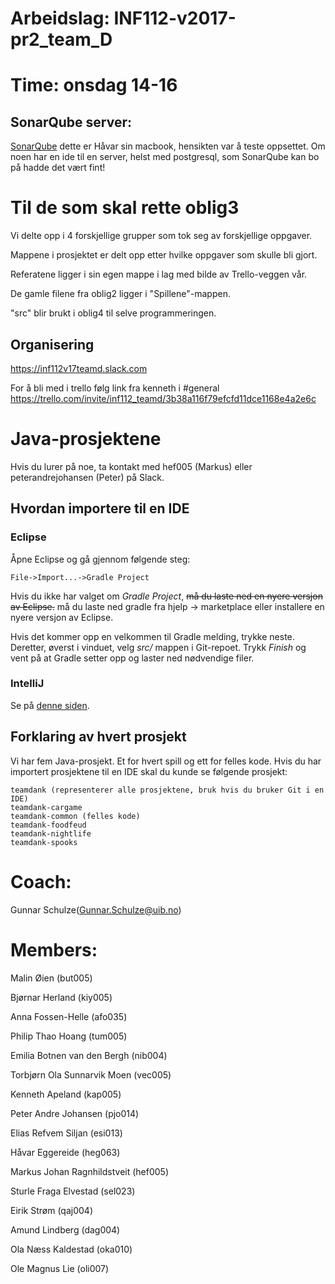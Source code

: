 ﻿# Arbeidslag: INF112-v2017-pr2_team_D
# Time: onsdag 14-16

## SonarQube server:
[SonarQube](http://129.177.47.54:9000/sonar) dette er Håvar sin macbook, hensikten var å teste oppsettet.
Om noen har en ide til en server, helst med postgresql, som SonarQube kan bo på hadde det vært fint!

# Til de som skal rette oblig3
Vi delte opp i 4 forskjellige grupper som tok seg av forskjellige oppgaver.

Mappene i prosjektet er delt opp etter hvilke oppgaver som skulle bli gjort.

Referatene ligger i sin egen mappe i lag med bilde av Trello-veggen vår.

De gamle filene fra oblig2 ligger i "Spillene"-mappen.

"src" blir brukt i oblig4 til selve programmeringen.



## Organisering
<https://inf112v17teamd.slack.com>

For å bli med i trello følg link fra kenneth i #general
<https://trello.com/invite/inf112_teamd/3b38a116f79efcfd11dce1168e4a2e6c>

# Java-prosjektene
Hvis du lurer på noe, ta kontakt med hef005 (Markus) eller peterandrejohansen
(Peter) på Slack.

## Hvordan importere til en IDE
### Eclipse
Åpne Eclipse og gå gjennom følgende steg:

    File->Import...->Gradle Project

Hvis du ikke har valget om *Gradle Project*, <strike>må du laste ned en nyere versjon
av Eclipse.</strike> må du laste ned gradle fra hjelp -> marketplace eller installere en nyere versjon av Eclipse.

Hvis det kommer opp en velkommen til Gradle melding, trykke neste. Deretter,
øverst i vinduet, velg *src/* mappen i Git-repoet. Trykk *Finish* og vent på at
Gradle setter opp og laster ned nødvendige filer.

### IntelliJ
Se på [denne siden](https://www.jetbrains.com/help/idea/2016.3/gradle.html).

## Forklaring av hvert prosjekt
Vi har fem Java-prosjekt. Et for hvert spill og ett for felles kode. Hvis du har
importert prosjektene til en IDE skal du kunde se følgende prosjekt:

    teamdank (representerer alle prosjektene, bruk hvis du bruker Git i en IDE)
    teamdank-cargame
    teamdank-common (felles kode)
    teamdank-foodfeud
    teamdank-nightlife
    teamdank-spooks


# Coach:
 Gunnar Schulze(Gunnar.Schulze@uib.no)
# Members:
Malin Øien (but005)

Bjørnar Herland (kiy005)

Anna Fossen-Helle (afo035)

Philip Thao Hoang (tum005)

Emilia Botnen van den Bergh (nib004)

Torbjørn Ola Sunnarvik Moen (vec005)

Kenneth Apeland (kap005)

Peter Andre Johansen (pjo014)

Elias Refvem Siljan (esi013)

Håvar Eggereide (heg063)

Markus Johan Ragnhildstveit (hef005)

Sturle Fraga Elvestad (sel023)

Eirik Strøm (qaj004)

Amund Lindberg (dag004)

Ola Næss Kaldestad (oka010)

Ole Magnus Lie (oli007)
